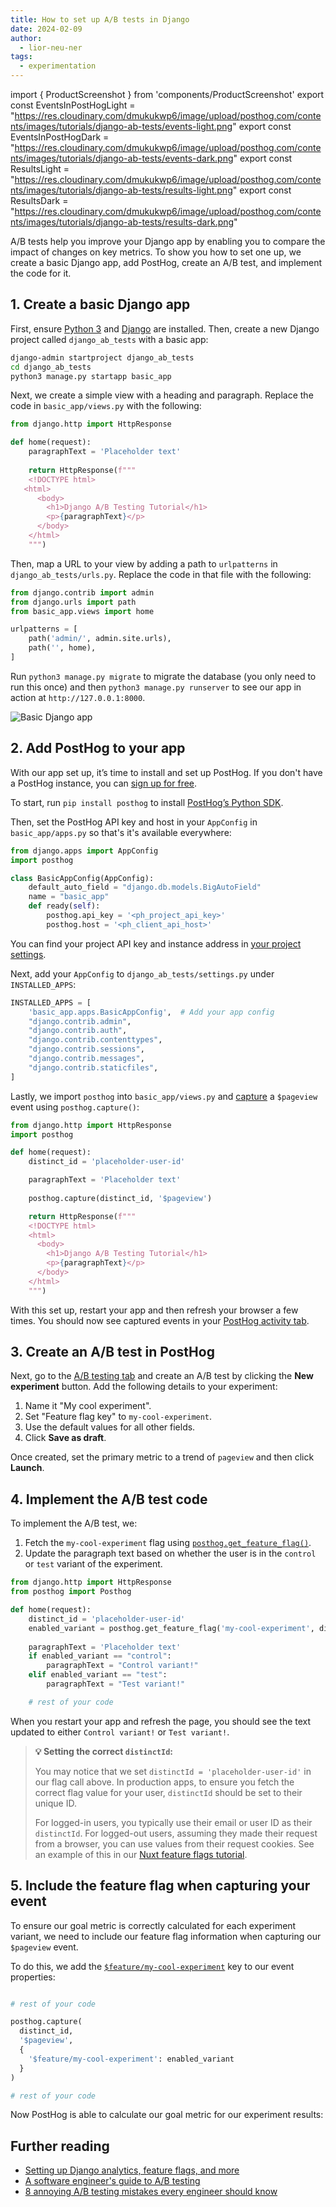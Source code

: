 ```yaml
---
title: How to set up A/B tests in Django
date: 2024-02-09
author:
  - lior-neu-ner
tags:
  - experimentation
---
```


import { ProductScreenshot } from 'components/ProductScreenshot'
export const EventsInPostHogLight = "https://res.cloudinary.com/dmukukwp6/image/upload/posthog.com/contents/images/tutorials/django-ab-tests/events-light.png"
export const EventsInPostHogDark = "https://res.cloudinary.com/dmukukwp6/image/upload/posthog.com/contents/images/tutorials/django-ab-tests/events-dark.png"
export const ResultsLight = "https://res.cloudinary.com/dmukukwp6/image/upload/posthog.com/contents/images/tutorials/django-ab-tests/results-light.png"
export const ResultsDark = "https://res.cloudinary.com/dmukukwp6/image/upload/posthog.com/contents/images/tutorials/django-ab-tests/results-dark.png"

A/B tests help you improve your Django app by enabling you to compare the impact of changes on key metrics. To show you how to set one up, we create a basic Django app, add PostHog, create an A/B test, and implement the code for it.

## 1. Create a basic Django app

First, ensure [Python 3](https://www.python.org/) and [Django](https://docs.djangoproject.com/en/5.0/topics/install/) are installed. Then, create a new Django project called `django_ab_tests` with a basic app:

```bash
django-admin startproject django_ab_tests
cd django_ab_tests
python3 manage.py startapp basic_app
```

Next, we create a simple view with a heading and paragraph. Replace the code in `basic_app/views.py` with the following:

```python file=basic_app/views.py
from django.http import HttpResponse

def home(request):
    paragraphText = 'Placeholder text'
    
    return HttpResponse(f"""
    <!DOCTYPE html>
   <html>
      <body>
        <h1>Django A/B Testing Tutorial</h1>
        <p>{paragraphText}</p>
      </body>
    </html>
    """)
```

Then, map a URL to your view by adding a path to `urlpatterns` in `django_ab_tests/urls.py`. Replace the code in that file with the following:

```python file=django_ab_tests/urls.py
from django.contrib import admin
from django.urls import path
from basic_app.views import home

urlpatterns = [
    path('admin/', admin.site.urls),
    path('', home),
]
```

Run `python3 manage.py migrate` to migrate the database (you only need to run this once) and then `python3 manage.py runserver` to see our app in action at `http://127.0.0.1:8000`.

![Basic Django app](https://res.cloudinary.com/dmukukwp6/image/upload/v1710055416/posthog.com/contents/images/tutorials/django-ab-tests/basic-app.png)

## 2. Add PostHog to your app

With our app set up, it’s time to install and set up PostHog. If you don't have a PostHog instance, you can [sign up for free](https://us.posthog.com/signup).

To start, run `pip install posthog` to install [PostHog’s Python SDK](/docs/libraries/python).

Then, set the PostHog API key and host in your `AppConfig` in `basic_app/apps.py` so that's it's available everywhere:

```python file=basic_app/apps.py
from django.apps import AppConfig
import posthog

class BasicAppConfig(AppConfig):
    default_auto_field = "django.db.models.BigAutoField"
    name = "basic_app"
    def ready(self):
        posthog.api_key = '<ph_project_api_key>'
        posthog.host = '<ph_client_api_host>'
```

You can find your project API key and instance address in [your project settings](https://us.posthog.com/project/settings). 

Next, add your `AppConfig` to `django_ab_tests/settings.py` under `INSTALLED_APPS`:

```python file=django_ab_tests/settings.py
INSTALLED_APPS = [
    'basic_app.apps.BasicAppConfig',  # Add your app config
    "django.contrib.admin",
    "django.contrib.auth",
    "django.contrib.contenttypes",
    "django.contrib.sessions",
    "django.contrib.messages",
    "django.contrib.staticfiles",
]
```

Lastly, we import `posthog` into `basic_app/views.py` and [capture](/docs/product-analytics/capture-events) a `$pageview` event using `posthog.capture()`:

```python file=views.py
from django.http import HttpResponse
import posthog

def home(request):
    distinct_id = 'placeholder-user-id' 

    paragraphText = 'Placeholder text'
    
    posthog.capture(distinct_id, '$pageview')

    return HttpResponse(f"""
    <!DOCTYPE html>
    <html>
      <body>
        <h1>Django A/B Testing Tutorial</h1>
        <p>{paragraphText}</p>
      </body>
    </html>
    """)
```

With this set up, restart your app and then refresh your browser a few times. You should now see captured events in your [PostHog activity tab](https://us.posthog.com/events).

<ProductScreenshot
  imageLight={EventsInPostHogLight} 
  imageDark={EventsInPostHogDark} 
  alt="Events captured in PostHog" 
  classes="rounded"
/>

## 3. Create an A/B test in PostHog

Next, go to the [A/B testing tab](https://us.posthog.com/experiments) and create an A/B test by clicking the **New experiment** button. Add the following details to your experiment:

1. Name it "My cool experiment".
2. Set "Feature flag key" to `my-cool-experiment`.
3. Use the default values for all other fields.
4. Click **Save as draft**.

<ProductScreenshot
  imageLight="https://res.cloudinary.com/dmukukwp6/image/upload/Clean_Shot_2025_01_16_at_09_53_57_2x_2b998be1a8.png" 
  imageDark="https://res.cloudinary.com/dmukukwp6/image/upload/Clean_Shot_2025_01_16_at_09_53_32_2x_0b8f1da910.png" 
  alt="Experiment setup in PostHog" 
  classes="rounded"
/>

Once created, set the primary metric to a trend of `pageview` and then click **Launch**.

## 4. Implement the A/B test code

To implement the A/B test, we: 

1. Fetch the `my-cool-experiment` flag using [`posthog.get_feature_flag()`](/docs/libraries/python#feature-flags). 
2. Update the paragraph text based on whether the user is in the `control` or `test` variant of the experiment.

```python file=views.py
from django.http import HttpResponse
from posthog import Posthog

def home(request):
    distinct_id = 'placeholder-user-id' 
    enabled_variant = posthog.get_feature_flag('my-cool-experiment', distinct_id)
    
    paragraphText = 'Placeholder text'
    if enabled_variant == "control":
        paragraphText = "Control variant!"
    elif enabled_variant == "test":
        paragraphText = "Test variant!"

    # rest of your code
```

When you restart your app and refresh the page, you should see the text updated to either `Control variant!` or `Test variant!`. 

> **💡 Setting the correct `distinctId`:**
> 
> You may notice that we set `distinctId = 'placeholder-user-id'` in our flag call above. In production apps, to ensure you fetch the correct flag value for your user, `distinctId` should be set to their unique ID. 
> 
> For logged-in users, you typically use their email or user ID as their `distinctId`. For logged-out users, assuming they made their request from a browser, you can use values from their request cookies. See an example of this in our [Nuxt feature flags tutorial](/tutorials/nuxt-feature-flags#setting-the-correct-distinctid).

## 5. Include the feature flag when capturing your event

To ensure our goal metric is correctly calculated for each experiment variant, we need to include our feature flag information when capturing our `$pageview` event.

To do this, we add the [`$feature/my-cool-experiment`](/docs/libraries/python#step-2-include-feature-flag-information-when-capturing-events) key to our event properties:

```python file=views.py

# rest of your code

posthog.capture(
  distinct_id, 
  '$pageview',
  {
    '$feature/my-cool-experiment': enabled_variant
  }
)

# rest of your code
```

Now PostHog is able to calculate our goal metric for our experiment results:

<ProductScreenshot
  imageLight={ResultsLight} 
  imageDark={ResultsDark} 
  alt="Experiment results in PostHog" 
  classes="rounded"
/>

## Further reading

- [Setting up Django analytics, feature flags, and more](/tutorials/django-analytics)
- [A software engineer's guide to A/B testing](/product-engineers/ab-testing-guide-for-engineers)
- [8 annoying A/B testing mistakes every engineer should know](/blog/ab-testing-mistakes)

<NewsletterForm />